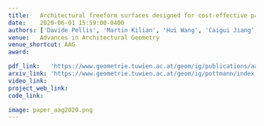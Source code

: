 ```yaml
---
title:   Architectural freeform surfaces designed for cost-effective paneling through mold re-use
date:    2020-06-01 15:59:00-0400
authors: ['Davide Pellis', 'Martin Kilian', 'Hui Wang', 'Caigui Jiang', 'Christian M\"uller', 'Helmut Pottmann']
venue:   Advances in Architectural Geometry
venue_shortcut: AAG
award:

pdf_link:   'https://www.geometrie.tuwien.ac.at/geom/ig/publications/aagweingarten/aagweingarten.pdf'
arxiv_link: 'https://www.geometrie.tuwien.ac.at/geom/ig/pottmann/index.php'
video_link:  
project_web_link:
code_link:

image: paper_aag2020.png
---
```

<!-- figl.gif -->
<!--
<h5 align="justify"><i>
We propose a specific customization of Dropout, called \textit{Sensor Dropout}, to improve multisensory policy robustness and handle partial failure in the sensor-set. We also introduce an additional auxiliary loss on the policy network in order to reduce jerks during policy switching triggered by an abrupt sensor failure or deactivation/activation. Through the visualization of gradients, we show that the learned policies are conditioned on the same latent states representation despite having diverse observations spaces.
</i></h5>
-->
